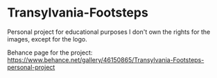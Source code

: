 # Transylvania-Footsteps
Personal project for educational purposes
I don't own the rights for the images, except for the logo.

Behance page for the project: https://www.behance.net/gallery/46150865/Transylvania-Footsteps-personal-project
